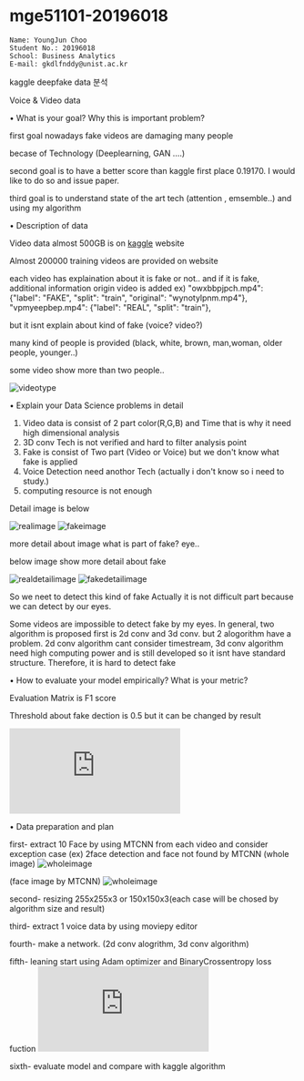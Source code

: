 # mge51101-20196018

```
Name: YoungJun Choo  
Student No.: 20196018  
School: Business Analytics  
E-mail: gkdlfnddy@unist.ac.kr  

```

kaggle deepfake data 분석 

Voice & Video data

• What is your goal? Why this is important problem?

first goal nowadays fake videos are damaging many people 

becase of Technology (Deeplearning, GAN ....)

second goal is to have a better score than kaggle first place 0.19170. I would like to do so and issue paper.

third goal is to understand state of the art tech (attention , emsemble..) and using my algorithm

• Description of data

Video data almost 500GB is on [kaggle](https://www.kaggle.com/c/deepfake-detection-challenge/data, "kaggle link") website 

Almost 200000 training videos are provided on website

each video has explaination about it is fake or not.. and if it is fake, additional information origin video is added
ex)
"owxbbpjpch.mp4": {"label": "FAKE", "split": "train", "original": "wynotylpnm.mp4"}, 
"vpmyeepbep.mp4": {"label": "REAL", "split": "train"},

but it isnt explain about kind of fake (voice? video?)

many kind of people is provided (black, white, brown, man,woman, older people, younger..)

some video show more than two people..

![videotype](deepfakedetection/sample/videotype.jpg)

• Explain your Data Science problems in detail

1. Video data is consist of 2 part color(R,G,B) and Time that is why it need high dimensional analysis
2. 3D conv Tech is not verified and hard to filter analysis point
3. Fake is consist of Two part (Video or Voice) but we don't know what fake is applied
4. Voice Detection need anothor Tech (actually i don't know so i need to study.)
5. computing resource is not enough 

Detail image is below 

![realimage](deepfakedetection/sample/real.jpg)
![fakeimage](deepfakedetection/sample/fake.jpg)

more detail about image 
what is part of fake? eye.. 

below image show more detail about fake

![realdetailimage](deepfakedetection/sample/realdetail.jpg)
![fakedetailimage](deepfakedetection/sample/fakedetail.jpg)

So we neet to detect this kind of fake 
Actually it is not difficult part because we can detect by our eyes.

Some videos are impossible to detect fake by my eyes. In general, two algorithm is proposed first is 2d conv and 3d conv. but 2 alogorithm have a problem. 2d conv algorithm cant consider timestream, 3d conv algorithm need high computing power and is still developed so it isnt have standard structure. Therefore, it is hard to detect fake 



• How to evaluate your model empirically? What is your metric?

Evaluation Matrix is F1 score 

Threshold about fake dection is 0.5 but it can be changed by result

![equation](https://latex.codecogs.com/gif.latex?F1%20score%20%3D%202%5Ctimes%20%5Cfrac%7BPrecision%5Ctimes%20Recall%7D%7BPrecision&plus;%20Recall%7D)




•  Data preparation and plan

first- extract 10 Face by using MTCNN from each video and consider exception case (ex) 2face detection and face not found by MTCNN
(whole image)
![wholeimage](deepfakedetection/sample/MTCNN1.png)

(face image by MTCNN)
![wholeimage](deepfakedetection/sample/MTCNN2.png)


second- resizing 255x255x3 or 150x150x3(each case will be chosed by algorithm size and result)

third- extract 1 voice data by using moviepy editor

fourth- make a network. (2d conv alogrithm, 3d conv algorithm)

fifth- leaning start using Adam optimizer and BinaryCrossentropy loss fuction
![equation](https://latex.codecogs.com/gif.latex?-%5Cfrac%7B1%7D%7BN%7D%5Csum_%7Bi%3D1%7D%5EN%20%5By_i%20%5Clog%28%5Chat%7By%7D_i%29&plus;%281-y_i%29%20%5Clog%281-%5Chat%7By%7D_i%29%5D)


sixth- evaluate model and compare with kaggle algorithm 



